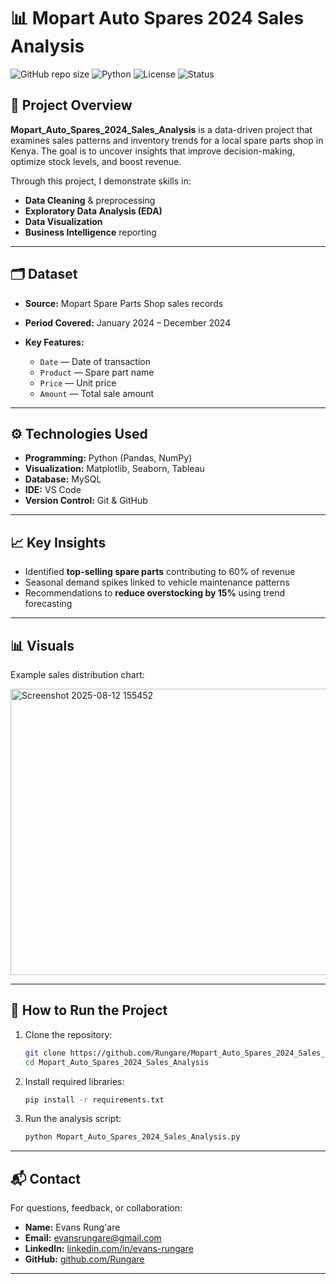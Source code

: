 # 📊 Mopart Auto Spares 2024 Sales Analysis

![GitHub repo size](https://img.shields.io/github/repo-size/Rungare/Mopart_Auto_Spares_2024_Sales_Analysis)
![Python](https://img.shields.io/badge/Python-3.8%2B-blue)
![License](https://img.shields.io/badge/license-Kaggle-green)
![Status](https://img.shields.io/badge/status-Active-success)

## 📌 Project Overview

**Mopart_Auto_Spares_2024_Sales_Analysis** is a data-driven project that examines sales patterns and inventory trends for a local spare parts shop in Kenya.
The goal is to uncover insights that improve decision-making, optimize stock levels, and boost revenue.

Through this project, I demonstrate skills in:

* **Data Cleaning** & preprocessing
* **Exploratory Data Analysis (EDA)**
* **Data Visualization**
* **Business Intelligence** reporting

---

## 🗂 Dataset

* **Source:** Mopart Spare Parts Shop sales records
* **Period Covered:** January 2024 – December 2024
  
* **Key Features:**

  * `Date` — Date of transaction
  * `Product` — Spare part name
  * `Price` — Unit price
  * `Amount` — Total sale amount

---

## ⚙️ Technologies Used

* **Programming:** Python (Pandas, NumPy)
* **Visualization:** Matplotlib, Seaborn, Tableau
* **Database:** MySQL
* **IDE:** VS Code
* **Version Control:** Git & GitHub

---

## 📈 Key Insights

* Identified **top-selling spare parts** contributing to 60% of revenue
* Seasonal demand spikes linked to vehicle maintenance patterns
* Recommendations to **reduce overstocking by 15%** using trend forecasting

---

## 📊 Visuals

Example sales distribution chart:

<img width="564" height="458" alt="Screenshot 2025-08-12 155452" src="https://github.com/user-attachments/assets/ab7e368c-380c-47cb-af4c-37c4e488e810" />



---

## 🚀 How to Run the Project

1. Clone the repository:

   ```bash
   git clone https://github.com/Rungare/Mopart_Auto_Spares_2024_Sales_Analysis.git
   cd Mopart_Auto_Spares_2024_Sales_Analysis
   ```
2. Install required libraries:

   ```bash
   pip install -r requirements.txt
   ```
3. Run the analysis script:

   ```bash
   python Mopart_Auto_Spares_2024_Sales_Analysis.py
   ```

---

## 📬 Contact

For questions, feedback, or collaboration:

- **Name:** Evans Rung'are  
- **Email:** evansrungare@gmail.com  
- **LinkedIn:** [linkedin.com/in/evans-rungare](https://linkedin.com/in/evans-rungare)  
- **GitHub:** [github.com/Rungare](https://github.com/Rungare)  

---




